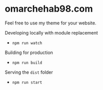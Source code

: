 # omarchehab98.com

Feel free to use my theme for your website.

Developing locally with module replacement
* `npm run watch`

Building for production
* `npm run build`

Serving the `dist` folder
* `npm run start`
